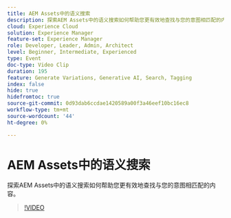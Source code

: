 ```yaml
---
title: AEM Assets中的语义搜索
description: 探索AEM Assets中的语义搜索如何帮助您更有效地查找与您的意图相匹配的内容。
cloud: Experience Cloud
solution: Experience Manager
feature-set: Experience Manager
role: Developer, Leader, Admin, Architect
level: Beginner, Intermediate, Experienced
type: Event
doc-type: Video Clip
duration: 195
feature: Generate Variations, Generative AI, Search, Tagging
index: false
hide: true
hidefromtoc: true
source-git-commit: 0d93dab6ccdae1420589a00f3a46eef10bc16ec8
workflow-type: tm+mt
source-wordcount: '44'
ht-degree: 0%

---
```



# AEM Assets中的语义搜索

探索AEM Assets中的语义搜索如何帮助您更有效地查找与您的意图相匹配的内容。

>[!VIDEO](https://video.tv.adobe.com/v/3459226/?learn=on&enablevpops)
